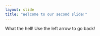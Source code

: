 ```yaml
---
layout: slide
title: "Welcome to our second slide!"
---
```

What the hell!
Use the left arrow to go back!
